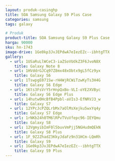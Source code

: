 ```yaml
---
layout: produk-casinghp
title: SOA Samsung Galaxy S9 Plus Case
categories: samsung
tags: galaxy

# Produk
product-title: SOA Samsung Galaxy S9 Plus Case
harga: 90000
sku: hn-1743
image-drive: 1Ge0kp3JvJEPdwA7eIezEZc--ibhtgTTX
gallery:
  - url: 1USaRuLlWCeC3-iaZSoVUdkZ3F6JvoN8X
    title: Galaxy Note 8
  - url: 1HVddrGJCq97Z8mx48xObtx9gL5fCz9yx
    title: Galaxy S6
  - url: 1TswpgE071Sw-rH4WjRCWiTzwKyTs3H4G
    title: Galaxy S6 Edge
  - url: 1Kts3FsVrY5rHnpQxBo-VLI-oYE2XVByc
    title: Galaxy S6 Edge Plus
  - url: 14hutw0HcBfB4Ppbl-aVIs3-EfNRVJ3_w
    title: Galaxy S7
  - url: 12YPcJcPZQLrbMx7aOlMsXejku5wxYq4y
    title: Galaxy S7 Edge
  - url: 1rNKb24h0TM6lRPvTVuVfepc96-IEYQmu
    title: Galaxy S8
  - url: 12VgmyibImF0l5buvVmPjj5NGHudmQEkN
    title: Galaxy S8 Plus
  - url: 1F_9Z2ZhadZ3KkyJdaFz9n31HCm-LQmRh
    title: Galaxy S9
  - url: 1Ge0kp3JvJEPdwA7eIezEZc--ibhtgTTX
    title: Galaxy S9 Plus
---
```

